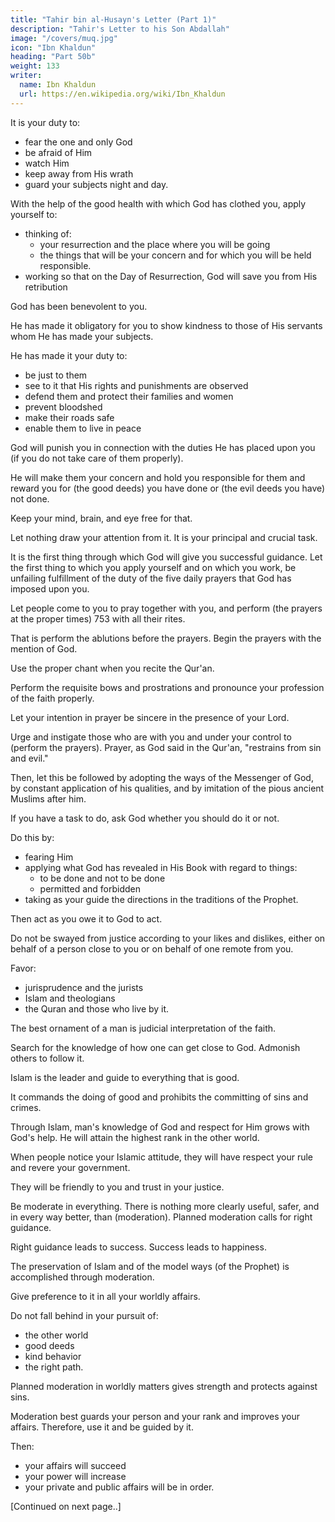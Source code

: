 ```yaml
---
title: "Tahir bin al-Husayn's Letter (Part 1)"
description: "Tahir's Letter to his Son Abdallah"
image: "/covers/muq.jpg"
icon: "Ibn Khaldun"
heading: "Part 50b"
weight: 133
writer:
  name: Ibn Khaldun
  url: https://en.wikipedia.org/wiki/Ibn_Khaldun
---
```



It is your duty to:
- fear the one and only God
- be afraid of Him
- watch Him
- keep away from His wrath
- guard your subjects night and day. 

With the help of the good health with which God has clothed you, apply yourself to:
- thinking of:
  - your resurrection and the place where you will be going
  - the things that will be your concern and for which you will be held responsible. 
- working so that on the Day of Resurrection, God will save you from His retribution

 <!-- and painful punishment. -->

God has been benevolent to you.

He has made it obligatory for you to show kindness to those of His servants whom He has made your subjects.

<!-- VII. Tahir's Letter to his Son, 'Abdallaht Text showing corrections From MS. C
(Atif Effendi 1936) -->

He has made it your duty to:
- be just to them
- see to it that His rights and punishments are observed
- defend them and protect their families and women
- prevent bloodshed
- make their roads safe
- enable them to live in peace

God will punish you in connection with the duties He has placed upon you (if you do not take care of them properly). 

He will make them your concern and hold you responsible for them and reward you for (the good deeds) you have done or (the evil deeds you have) not done.

Keep your mind, brain, and eye free for that.

Let nothing draw your attention from it. It is your principal and crucial task. 

It is the first thing through which God will give you successful guidance. Let the first thing to which you apply yourself and on which you work, be unfailing fulfillment of the duty of the five daily prayers that God has imposed upon you.

Let people come to you to pray together with you, and perform (the prayers at the proper times) 753 with all their rites.

That is perform the ablutions before the prayers. Begin the prayers with the mention of God. 

Use the proper chant when you recite the Qur'an.

Perform the requisite bows and prostrations and pronounce your profession of the faith properly. 

Let your intention in prayer be sincere in the presence of your Lord. 

Urge and instigate those who are with you and under your control to (perform the prayers). Prayer, as God said in the Qur'an, "restrains from sin and evil."

Then, let this be followed by adopting the ways of the Messenger of God, by constant application of his qualities, and by imitation of the pious ancient Muslims after him.

If you have a task to do, ask God whether you should do it or not.

Do this by:
- fearing Him
- applying what God has revealed in His Book with regard to things:
  - to be done and not to be done
  - permitted and forbidden
- taking as your guide the directions in the traditions of the Prophet. 

Then act as you owe it to God to act.

Do not be swayed from justice according to your likes and dislikes, either on behalf of a person close to you or on behalf of one remote from you. 

Favor:
- jurisprudence and the jurists
- Islam and theologians
- the Quran and those who live by it. 

The best ornament of a man is judicial interpretation of the faith.

Search for the knowledge of how one can get close to God. Admonish others to follow it.

Islam is the leader and guide to everything that is good. 

It commands the doing of good and prohibits the committing of sins and crimes. 

Through Islam, man's knowledge of God and respect for Him grows with God's help. He will attain the highest rank in the other world.

When people notice your Islamic attitude, they will have respect your rule and revere your government.

They will be friendly to you and trust in your justice.

Be moderate in everything. There is nothing more clearly useful, safer, and in every way better, than (moderation). Planned moderation calls for right guidance.

Right guidance leads to success. Success leads to happiness. 

The preservation of Islam and of the model ways (of the Prophet) is accomplished through moderation. 

Give preference to it in all your worldly affairs.

<!-- 755 -->
Do not fall behind in your pursuit of:
- the other world
- good deeds
- kind behavior
- the right path. 

<!-- One cannot do enough pious deeds, if they are to help one to find God's face and satisfaction and the company of God's saints in His noble abode.756 -->

Planned moderation in worldly matters gives strength and protects against sins.

Moderation best guards your person and your rank and improves your affairs. Therefore, use it
and be guided by it. 

Then:
- your affairs will succeed
- your power will increase
- your private and public affairs will be in order.


[Continued on next page..]